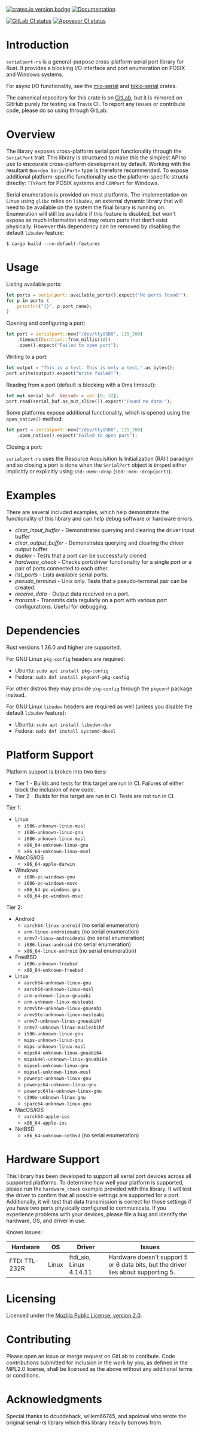[![crates.io version badge](https://img.shields.io/crates/v/serialport.svg)](https://crates.io/crates/serialport)
[![Documentation](https://docs.rs/serialport/badge.svg)](https://docs.rs/crate/serialport)

[![GitLab CI status](https://gitlab.com/susurrus/serialport-rs/badges/master/pipeline.svg)](https://gitlab.com/susurrus/serialport-rs/pipelines)
[![Appveyor CI status](https://ci.appveyor.com/api/projects/status/gitlab/Susurrus/serialport-rs?svg=true&branch=master)](https://ci.appveyor.com/project/Susurrus/serialport-rs)

Introduction
============

`serialport-rs` is a general-purpose cross-platform serial port library for Rust. It provides a
blocking I/O interface and port enumeration on POSIX and Windows systems.

For async I/O functionality, see the [mio-serial](https://github.com/berkowski/mio-serial) and
[tokio-serial](https://github.com/berkowski/tokio-serial) crates.

The canonical repository for this crate is on [GitLab](https://gitlab.com/susurrus/serialport-rs),
but it is mirrored on GitHub purely for testing via Travis CI. To report any issues or contribute
code, please do so using through GitLab.

Overview
========

The library exposes cross-platform serial port functionality through the `SerialPort` trait. This
library is structured to make this the simplest API to use to encourate cross-platform development
by default. Working with the resultant `Box<dyn SerialPort>` type is therefore recommended. To
expose additional platform-specific functionality use the platform-specific structs directly:
`TTYPort` for POSIX systems and `COMPort` for Windows.

Serial enumeration is provided on most platforms. The implementation on Linux using `glibc` relies
on `libudev`, an external dynamic library that will need to be available on the system the final
binary is running on. Enumeration will still be available if this feature is disabled, but won't
expose as much information and may return ports that don't exist physically. However this dependency
can be removed by disabling the default `libudev` feature:

```shell
$ cargo build --no-default-features
```

Usage
=====

Listing available ports:

```rust
let ports = serialport::available_ports().expect("No ports found!");
for p in ports {
    println!("{}", p.port_name);
}
```

Opening and configuring a port:

```rust
let port = serialport::new("/dev/ttyUSB0", 115_200)
    .timeout(Duration::from_millis(10))
    .open().expect("Failed to open port");
```

Writing to a port:

```rust
let output = "This is a test. This is only a test.".as_bytes();
port.write(output).expect("Write failed!");
```

Reading from a port (default is blocking with a 0ms timeout):

```rust
let mut serial_buf: Vec<u8> = vec![0; 32];
port.read(serial_buf.as_mut_slice()).expect("Found no data!");
```

Some platforms expose additional functionality, which is opened using the `open_native()` method:

```rust
let port = serialport::new("/dev/ttyUSB0", 115_200)
    .open_native().expect("Failed to open port");
```

Closing a port:

`serialport-rs` uses the Resource Acquisition Is Initialization (RAII) paradigm and so closing a
port is done when the `SerialPort` object is `Drop`ed either implicitly or explicitly using
`std::mem::drop` (`std::mem::drop(port)`).

Examples
========

There are several included examples, which help demonstrate the functionality of this library and
can help debug software or hardware errors.

* *clear_input_buffer* - Demonstrates querying and clearing the driver input buffer
* *clear_output_buffer* - Demonstrates querying and clearing the driver output buffer
* *duplex* - Tests that a port can be successfully cloned.
* *hardware\_check* - Checks port/driver functionality for a single port or a pair of ports connected
  to each other.
* *list_ports* - Lists available serial ports.
* *pseudo_terminal* - Unix only. Tests that a pseudo-terminal pair can be created.
* *receive_data* - Output data received on a port.
* *transmit* - Transmits data regularly on a port with various port configurations. Useful for debugging.

Dependencies
============

Rust versions 1.36.0 and higher are supported.

For GNU Linux `pkg-config` headers are required:

* Ubuntu: `sudo apt install pkg-config`
* Fedora: `sudo dnf install pkgconf-pkg-config`

For other distros they may provide `pkg-config` through the `pkgconf` package instead.

For GNU Linux `libudev` headers are required as well (unless you disable the default `libudev` feature):

* Ubuntu: `sudo apt install libudev-dev`
* Fedora: `sudo dnf install systemd-devel`

Platform Support
================

Platform support is broken into two tiers:

* Tier 1 - Builds and tests for this target are run in CI. Failures of either block the inclusion of new code.
* Tier 2 - Builds for this target are run in CI. Tests are not run in CI.

Tier 1:

* Linux
  * `i586-unknown-linux-musl`
  * `i686-unknown-linux-gnu`
  * `i686-unknown-linux-musl`
  * `x86_64-unknown-linux-gnu`
  * `x86_64-unknown-linux-musl`
* MacOS/iOS
  * `x86_64-apple-darwin`
* Windows
  * `i686-pc-windows-gnu`
  * `i686-pc-windows-msvc`
  * `x86_64-pc-windows-gnu`
  * `x86_64-pc-windows-msvc`

Tier 2:

* Android
  * `aarch64-linux-android` (no serial enumeration)
  * `arm-linux-androideabi` (no serial enumeration)
  * `armv7-linux-androideabi` (no serial enumeration)
  * `i686-linux-android` (no serial enumeration)
  * `x86_64-linux-android` (no serial enumeration)
* FreeBSD
  * `i686-unknown-freebsd`
  * `x86_64-unknown-freebsd`
* Linux
  * `aarch64-unknown-linux-gnu`
  * `aarch64-unknown-linux-musl`
  * `arm-unknown-linux-gnueabi`
  * `arm-unknown-linux-musleabi`
  * `armv5te-unknown-linux-gnueabi`
  * `armv5te-unknown-linux-musleabi`
  * `armv7-unknown-linux-gnueabihf`
  * `armv7-unknown-linux-musleabihf`
  * `i586-unknown-linux-gnu`
  * `mips-unknown-linux-gnu`
  * `mips-unknown-linux-musl`
  * `mips64-unknown-linux-gnuabi64`
  * `mips64el-unknown-linux-gnuabi64`
  * `mipsel-unknown-linux-gnu`
  * `mipsel-unknown-linux-musl`
  * `powerpc-unknown-linux-gnu`
  * `powerpc64-unknown-linux-gnu`
  * `powerpc64le-unknown-linux-gnu`
  * `s390x-unknown-linux-gnu`
  * `sparc64-unknown-linux-gnu`
* MacOS/iOS
  * `aarch64-apple-ios`
  * `x86_64-apple-ios`
* NetBSD
  * `x86_64-unknown-netbsd` (no serial enumeration)

Hardware Support
================

This library has been developed to support all serial port devices across all
supported platforms. To determine how well your platform is supported, please
run the `hardware_check` example provided with this library. It will test the
driver to confirm that all possible settings are supported for a port.
Additionally, it will test that data transmission is correct for those settings
if you have two ports physically configured to communicate. If you experience
problems with your devices, please file a bug and identify the hardware, OS,
and driver in use.

Known issues:

| Hardware      | OS    | Driver                  | Issues                                                                             |
| ------------- | ----- | ----------------------- | ---------------------------------------------------------------------------------- |
| FTDI TTL-232R | Linux | ftdi_sio, Linux 4.14.11 | Hardware doesn't support 5 or 6 data bits, but the driver lies about supporting 5. |

Licensing
=========

Licensed under the [Mozilla Public License, version 2.0](https://www.mozilla.org/en-US/MPL/2.0/).

Contributing
============

Please open an issue or merge request on GitLab to contibute. Code contributions submitted for
inclusion in the work by you, as defined in the MPL2.0 license, shall be licensed as the above
without any additional terms or conditions.

Acknowledgments
===============

Special thanks to dcuddeback, willem66745, and apoloval who wrote the original serial-rs library
which this library heavily borrows from.
